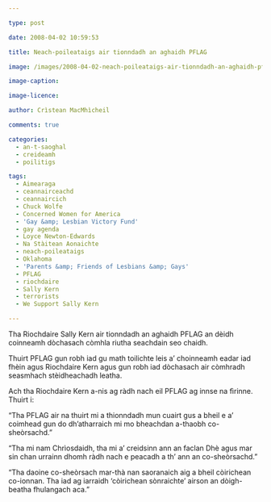 ```yaml
---

type: post

date: 2008-04-02 10:59:53

title: Neach-poileataigs air tionndadh an aghaidh PFLAG

image: /images/2008-04-02-neach-poileataigs-air-tionndadh-an-aghaidh-pflag.jpg

image-caption:

image-licence:

author: Crìstean MacMhìcheil

comments: true

categories:
  - an-t-saoghal
  - creideamh
  - poilitigs

tags:
  - Aimearaga
  - ceannairceachd
  - ceannaircich
  - Chuck Wolfe
  - Concerned Women for America
  - 'Gay &amp; Lesbian Victory Fund'
  - gay agenda
  - Loyce Newton-Edwards
  - Na Stàitean Aonaichte
  - neach-poileataigs
  - Oklahoma
  - 'Parents &amp; Friends of Lesbians &amp; Gays'
  - PFLAG
  - riochdaire
  - Sally Kern
  - terrorists
  - We Support Sally Kern

---
```


Tha Riochdaire Sally Kern air tionndadh an aghaidh PFLAG an dèidh coinneamh dòchasach còmhla riutha seachdain seo chaidh.

<!--more-->

Thuirt PFLAG gun robh iad gu math toilichte leis a’ choinneamh eadar iad fhèin agus Riochdaire Kern agus gun robh iad dòchasach air còmhradh seasmhach stèidheachadh leatha.

Ach tha Riochdaire Kern a-nis ag ràdh nach eil PFLAG ag innse na fìrinne. Thuirt i:

“Tha PFLAG air na thuirt mi a thionndadh mun cuairt gus a bheil e a’ coimhead gun do dh’atharraich mi mo bheachdan a-thaobh co-sheòrsachd.”

“Tha mi nam Chrìosdaidh, tha mi a’ creidsinn ann an faclan Dhè agus mar sin chan urrainn dhomh ràdh nach e peacadh a th’ ann an co-sheòrsachd.”

“Tha daoine co-sheòrsach mar-thà nan saoranaich aig a bheil còirichean co-ionnan. Tha iad ag iarraidh ‘còirichean sònraichte’ airson an dòigh-beatha fhulangach aca.”
